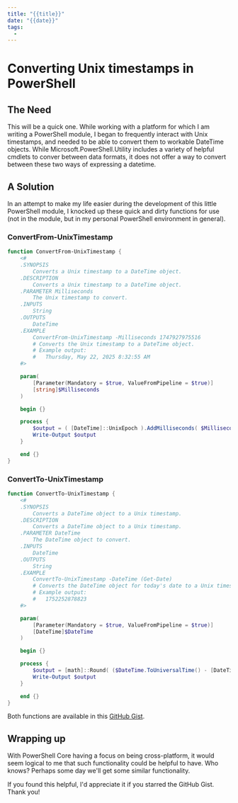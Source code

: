 ```yaml
---
title: "{{title}}"
date: "{{date}}"
tags:
  - 
---
```


# Converting Unix timestamps in PowerShell

## The Need
This will be a quick one. While working with a platform for which I am writing a PowerShell module, I began to frequently interact with Unix timestamps, and needed to be able to convert them to workable DateTime objects. While Microsoft.PowerShell.Utility includes a variety of helpful cmdlets to conver between data formats, it does not offer a way to convert between these two ways of expressing a datetime.

## A Solution
In an attempt to make my life easier during the development of this little PowerShell module, I knocked up these quick and dirty functions for use (not in the module, but in my personal PowerShell environment in general).

### ConvertFrom-UnixTimestamp
```PowerShell
function ConvertFrom-UnixTimestamp {
    <#
    .SYNOPSIS
        Converts a Unix timestamp to a DateTime object.
    .DESCRIPTION
        Converts a Unix timestamp to a DateTime object.
    .PARAMETER Milliseconds
        The Unix timestamp to convert.
    .INPUTS
        String
    .OUTPUTS
        DateTime
    .EXAMPLE
        ConvertFrom-UnixTimestamp -Milliseconds 1747927975516
        # Converts the Unix timestamp to a DateTime object.
        # Example output: 
        #   Thursday, May 22, 2025 8:32:55 AM
    #>

    param(
        [Parameter(Mandatory = $true, ValueFromPipeline = $true)]
        [string]$Milliseconds
    )

    begin {}

    process {
        $output = ( [DateTime]::UnixEpoch ).AddMilliseconds( $Milliseconds ).ToLocalTime()
        Write-Output $output
    }

    end {}
}
```

### ConvertTo-UnixTimestamp
```PowerShell
function ConvertTo-UnixTimestamp {
    <#
    .SYNOPSIS
        Converts a DateTime object to a Unix timestamp.
    .DESCRIPTION
        Converts a DateTime object to a Unix timestamp.
    .PARAMETER DateTime
        The DateTime object to convert.
    .INPUTS
        DateTime
    .OUTPUTS
        String
    .EXAMPLE
        ConvertTo-UnixTimestamp -DateTime (Get-Date)
        # Converts the DateTime object for today's date to a Unix timestamp.
        # Example output: 
        #   1752252878823
    #>

    param(
        [Parameter(Mandatory = $true, ValueFromPipeline = $true)]
        [DateTime]$DateTime
    )

    begin {}

    process {
        $output = [math]::Round( ($DateTime.ToUniversalTime() - [DateTime]::UnixEpoch).TotalMilliseconds )
        Write-Output $output
    }

    end {}
}
```

Both functions are available in this [GitHub Gist](https://gist.github.com/griffeth-barker/fea781e93fb5d6f73b7821b207c8747a).

## Wrapping up
With PowerShell Core having a focus on being cross-platform, it would seem logical to me that such functionality could be helpful to have. Who knows? Perhaps some day we'll get some similar functionality.

If you found this helpful, I'd appreciate it if you starred the GitHub Gist. Thank you!
